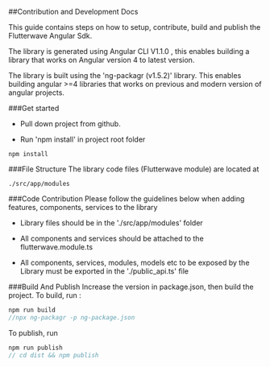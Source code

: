 ##Contribution and Development Docs

This guide contains steps on how to  setup, contribute, build and publish the Flutterwave Angular Sdk.

The library is generated using Angular CLI V1.1.0 , this enables  building  a library that works on Angular version 4 to latest version.

The library is built using the  'ng-packagr (v1.5.2)'  library. This enables building angular >=4 libraries that works on previous and  modern version of  angular projects.


###Get started

* Pull down project from github.

* Run  'npm install' in project root folder
 ```ignorelang
 npm install
```

###File Structure
The library code files (Flutterwave module) are located at 
 ```ignorelang
 ./src/app/modules
```

###Code Contribution
Please follow the guidelines below when adding features, components, services to the library

* Library files should be in the './src/app/modules'  folder

* All components and services should be attached to the flutterwave.module.ts

* All components, services, modules, models  etc  to be exposed by the Library must be exported in the 
  './public_api.ts' file


###Build And Publish
 Increase the version in package.json, then build the project.
To build, run :

 ```javascript
npm run build 
//npx ng-packagr -p ng-package.json
```

To publish, run 

 ```javascript
npm run publish 
// cd dist && npm publish
```
